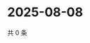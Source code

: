 # 2025-08-08

共 0 条

<!-- BEGIN ZHIHUQUESTIONS -->
<!-- 最后更新时间 Fri Aug 08 2025 21:33:12 GMT+0800 (China Standard Time) -->

<!-- END ZHIHUQUESTIONS -->
